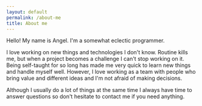 ```yaml
---
layout: default
permalink: /about-me
title: About me
---
```


Hello!
My name is Angel. I'm a somewhat eclectic programmer.

I love working on new things and technologies I don't know. Routine kills me, but when a project becomes a challenge I can't stop working on it.
Being self-taught for so long has made me very quick to learn new things and handle myself well.
However, I love working as a team with people who bring value and different ideas and I'm not afraid of making decisions.

Although I usually do a lot of things at the same time I always have time to answer questions so don't hesitate to contact me if you need anything.

